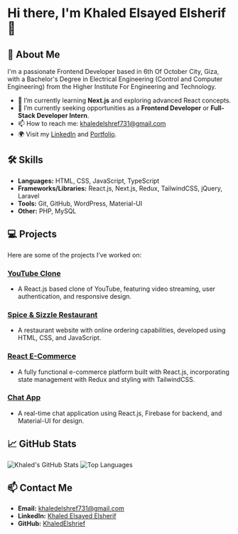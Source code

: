 # Hi there, I'm Khaled Elsayed Elsherif 👋

## 🚀 About Me
I'm a passionate Frontend Developer based in 6th Of October City, Giza, with a Bachelor's Degree in Electrical Engineering (Control and Computer Engineering) from the Higher Institute For Engineering and Technology.

- 🌱 I’m currently learning **Next.js** and exploring advanced React concepts.
- 💼 I’m currently seeking opportunities as a **Frontend Developer** or **Full-Stack Developer Intern**.
- 📫 How to reach me: [khaledelshref731@gmail.com](mailto:khaledelshref731@gmail.com)
- 🌍 Visit my [LinkedIn](https://www.linkedin.com/in/khaled-elshrief-67b81022b) and [Portfolio](https://github.com/KhaledElshrief).

## 🛠️ Skills
- **Languages:** HTML, CSS, JavaScript, TypeScript
- **Frameworks/Libraries:** React.js, Next.js, Redux, TailwindCSS, jQuery, Laravel
- **Tools:** Git, GitHub, WordPress, Material-UI
- **Other:** PHP, MySQL

## 💻 Projects
Here are some of the projects I’ve worked on:

### [YouTube Clone](https://github.com/KhaledElshrief/YouTube-Clone)
- A React.js based clone of YouTube, featuring video streaming, user authentication, and responsive design.

### [Spice & Sizzle Restaurant](https://github.com/KhaledElshrief/Spice-Sizzle)
- A restaurant website with online ordering capabilities, developed using HTML, CSS, and JavaScript.

### [React E-Commerce](https://github.com/KhaledElshrief/React-E-Commerce)
- A fully functional e-commerce platform built with React.js, incorporating state management with Redux and styling with TailwindCSS.

### [Chat App](https://github.com/KhaledElshrief/Chat-App)
- A real-time chat application using React.js, Firebase for backend, and Material-UI for design.

## 📈 GitHub Stats
![Khaled's GitHub Stats](https://github-readme-stats.vercel.app/api?username=KhaledElshrief&show_icons=true&theme=radical)
![Top Languages](https://github-readme-stats.vercel.app/api/top-langs/?username=KhaledElshrief&layout=compact&theme=radical)

## 📫 Contact Me
- **Email:** [khaledelshref731@gmail.com](mailto:khaledelshref731@gmail.com)
- **LinkedIn:** [Khaled Elsayed Elsherif](https://www.linkedin.com/in/khaled-elshrief-67b81022b)
- **GitHub:** [KhaledElshrief](https://github.com/KhaledElshrief)
